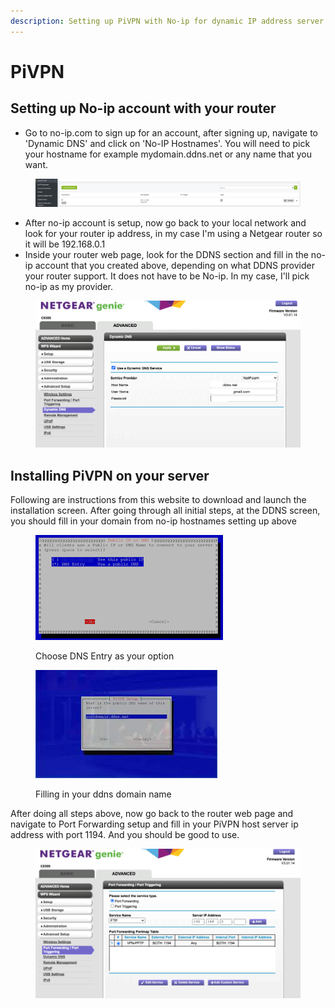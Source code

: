 ```yaml
---
description: Setting up PiVPN with No-ip for dynamic IP address server
---
```


# PiVPN

## Setting up No-ip account with your router

* Go to no-ip.com to sign up for an account, after signing up, navigate to 'Dynamic DNS' and click on 'No-IP Hostnames'. You will need to pick your hostname for example mydomain.ddns.net or any name that you want.

<figure><img src="../.gitbook/assets/Screenshot 2023-02-12 at 5.51.09 PM.png" alt=""><figcaption></figcaption></figure>

* After no-ip account is setup, now go back to your local network and look for your router ip address, in my case I'm using a Netgear router so it will be 192.168.0.1
* Inside your router web page, look for the DDNS section and fill in the no-ip account that you created above, depending on what DDNS provider your router support. It does not have to be No-ip. In my case, I'll pick no-ip as my provider.

<figure><img src="../.gitbook/assets/Screenshot 2023-02-12 at 5.46.47 PM.png" alt=""><figcaption></figcaption></figure>

## Installing PiVPN on your server

Following are instructions from this website to download and launch the installation screen. After going through all initial steps, at the DDNS screen, you should fill in your domain from no-ip hostnames setting up above

<figure><img src="../.gitbook/assets/images (1).png" alt=""><figcaption><p>Choose DNS Entry as your option</p></figcaption></figure>

<figure><img src="../.gitbook/assets/download.jpeg" alt=""><figcaption><p>Filling in your ddns domain name</p></figcaption></figure>

After doing all steps above, now go back to the router web page and navigate to Port Forwarding setup and fill in your PiVPN host server ip address with port 1194. And you should be good to use.

<figure><img src="../.gitbook/assets/Untitled.png" alt=""><figcaption></figcaption></figure>



